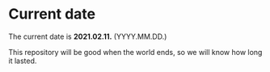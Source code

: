 # Current date

The current date is **2021.02.11.** (YYYY.MM.DD.)

This repository will be good when the world ends, so we will know how long it lasted.